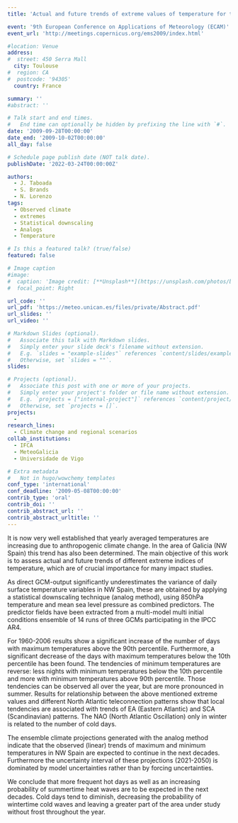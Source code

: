```yaml
---
title: 'Actual and future trends of extreme values of temperature for the NW Iberian Peninsula'

event: '9th European Conference on Applications of Meteorology (ECAM)'
event_url: 'http://meetings.copernicus.org/ems2009/index.html'

#location: Venue
address:
#  street: 450 Serra Mall
  city: Toulouse
#  region: CA
#  postcode: '94305'
  country: France

summary: ''
#abstract: ''

# Talk start and end times.
#   End time can optionally be hidden by prefixing the line with `#`.
date: '2009-09-28T00:00:00'
date_end: '2009-10-02T00:00:00'
all_day: false

# Schedule page publish date (NOT talk date).
publishDate: '2022-03-24T00:00:00Z'

authors: 
  - J. Taboada
  - S. Brands
  - N. Lorenzo
tags: 
  - Observed climate
  - extremes
  - Statistical downscaling
  - Analogs
  - Temperature

# Is this a featured talk? (true/false)
featured: false

# Image caption
#image:
#  caption: 'Image credit: [**Unsplash**](https://unsplash.com/photos/bzdhc5b3Bxs)'
#  focal_point: Right

url_code: ''
url_pdf: 'https://meteo.unican.es/files/private/Abstract.pdf'
url_slides: ''
url_video: ''

# Markdown Slides (optional).
#   Associate this talk with Markdown slides.
#   Simply enter your slide deck's filename without extension.
#   E.g. `slides = "example-slides"` references `content/slides/example-slides.md`.
#   Otherwise, set `slides = ""`.
slides:

# Projects (optional).
#   Associate this post with one or more of your projects.
#   Simply enter your project's folder or file name without extension.
#   E.g. `projects = ["internal-project"]` references `content/project/deep-learning/index.md`.
#   Otherwise, set `projects = []`.
projects: 
  - 
research_lines: 
  - Climate change and regional scenarios
collab_institutions: 
  - IFCA
  - MeteoGalicia
  - Universidade de Vigo

# Extra metadata
#   Not in hugo/wowchemy templates
conf_type: 'international'
conf_deadline: '2009-05-08T00:00:00'
contrib_type: 'oral'
contrib_doi: ''
contrib_abstract_url: ''
contrib_abstract_urltitle: ''
---
```


It is now very well established that yearly averaged temperatures are increasing due to anthropogenic climate change. In the area of Galicia (NW Spain) this trend has also been determined. The main objective of this work is to assess actual and future trends of different extreme indices of temperature, which are of crucial importance for many impact studies.

As direct GCM-output significantly underestimates the variance of daily surface temperature variables in NW Spain, these are obtained by applying a statistical downscaling technique (analog method), using 850hPa temperature and mean sea level pressure as combined predictors. The predictor fields have been extracted from a multi-model multi initial conditions ensemble of 14 runs of three GCMs participating in the IPCC AR4.

For 1960-2006 results show a significant increase of the number of days with maximum temperatures above the 90th percentile. Furthermore, a significant decrease of the days with maximum temperatures below the 10th percentile has been found. The tendencies of minimum temperatures are reverse: less nights with minimum temperatures below the 10th percentile and more with minimum temperatures above 90th percentile. Those tendencies can be observed all over the year, but are more pronounced in summer. Results for relationship between the above mentioned extreme values and different North Atlantic teleconnection patterns show that local tendencies are associated with trends of EA (Eastern Atlantic) and SCA (Scandinavian) patterns. The NAO (North Atlantic Oscillation) only in winter is related to the number of cold days.

The ensemble climate projections generated with the analog method indicate that the observed (linear) trends of maximum and minimum temperatures in NW Spain are expected to continue in the next decades. Furthermore the uncertainty interval of these projections (2021-2050) is dominated by model uncertainties rather than by forcing uncertainties.

We conclude that more frequent hot days as well as an increasing probability of summertime heat waves are to be expected in the next decades. Cold days tend to diminish, decreasing the probability of wintertime cold waves and leaving a greater part of the area under study without frost throughout the year.
